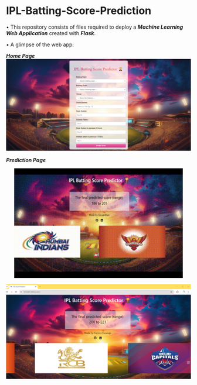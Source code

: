 # IPL-Batting-Score-Prediction

• This repository consists of files required to deploy a ___Machine Learning Web Application___ created with ___Flask___.

• A glimpse of the web app:

___Home Page___
![alt text](readme_resources/UX-1.PNG)



 ___Prediction Page___

<p align="center">
  <img width="460" height="300" src="readme_resources/UX-2.gif">
</p>

![alt text](readme_resources/UX-2.png)


